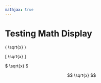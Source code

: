 ```yaml
---
mathjax: true
---
```


# Testing Math Display

\( \sqrt{x} \)

\[ \sqrt{x} \]

$ \sqrt{x} $

$$ \sqrt{x} $$
